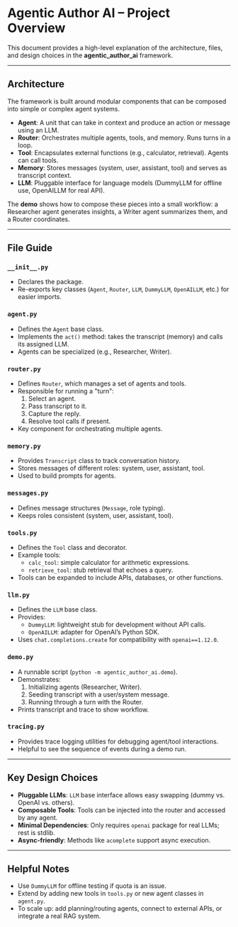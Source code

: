 # Agentic Author AI – Project Overview

This document provides a high-level explanation of the architecture, files, and design choices in the **agentic_author_ai** framework.

---

## Architecture

The framework is built around modular components that can be composed into simple or complex agent systems.

- **Agent**: A unit that can take in context and produce an action or message using an LLM.
- **Router**: Orchestrates multiple agents, tools, and memory. Runs turns in a loop.
- **Tool**: Encapsulates external functions (e.g., calculator, retrieval). Agents can call tools.
- **Memory**: Stores messages (system, user, assistant, tool) and serves as transcript context.
- **LLM**: Pluggable interface for language models (DummyLLM for offline use, OpenAILLM for real API).

The **demo** shows how to compose these pieces into a small workflow: a Researcher agent generates insights, a Writer agent summarizes them, and a Router coordinates.

---

## File Guide

### `__init__.py`
- Declares the package.
- Re-exports key classes (`Agent`, `Router`, `LLM`, `DummyLLM`, `OpenAILLM`, etc.) for easier imports.

### `agent.py`
- Defines the `Agent` base class.
- Implements the `act()` method: takes the transcript (memory) and calls its assigned LLM.
- Agents can be specialized (e.g., Researcher, Writer).

### `router.py`
- Defines `Router`, which manages a set of agents and tools.
- Responsible for running a "turn":
  1. Select an agent.
  2. Pass transcript to it.
  3. Capture the reply.
  4. Resolve tool calls if present.
- Key component for orchestrating multiple agents.

### `memory.py`
- Provides `Transcript` class to track conversation history.
- Stores messages of different roles: system, user, assistant, tool.
- Used to build prompts for agents.

### `messages.py`
- Defines message structures (`Message`, role typing).
- Keeps roles consistent (system, user, assistant, tool).

### `tools.py`
- Defines the `Tool` class and decorator.
- Example tools:
  - `calc_tool`: simple calculator for arithmetic expressions.
  - `retrieve_tool`: stub retrieval that echoes a query.
- Tools can be expanded to include APIs, databases, or other functions.

### `llm.py`
- Defines the `LLM` base class.
- Provides:
  - `DummyLLM`: lightweight stub for development without API calls.
  - `OpenAILLM`: adapter for OpenAI’s Python SDK.
- Uses `chat.completions.create` for compatibility with `openai==1.12.0`.

### `demo.py`
- A runnable script (`python -m agentic_author_ai.demo`).
- Demonstrates:
  1. Initializing agents (Researcher, Writer).
  2. Seeding transcript with a user/system message.
  3. Running through a turn with the Router.
- Prints transcript and trace to show workflow.

### `tracing.py`
- Provides trace logging utilities for debugging agent/tool interactions.
- Helpful to see the sequence of events during a demo run.

---

## Key Design Choices

- **Pluggable LLMs**: `LLM` base interface allows easy swapping (dummy vs. OpenAI vs. others).
- **Composable Tools**: Tools can be injected into the router and accessed by any agent.
- **Minimal Dependencies**: Only requires `openai` package for real LLMs; rest is stdlib.
- **Async-friendly**: Methods like `acomplete` support async execution.

---

## Helpful Notes

- Use `DummyLLM` for offline testing if quota is an issue.
- Extend by adding new tools in `tools.py` or new agent classes in `agent.py`.
- To scale up: add planning/routing agents, connect to external APIs, or integrate a real RAG system.

